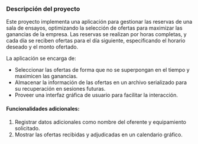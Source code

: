 ### Descripción del proyecto

Este proyecto implementa una aplicación para gestionar las reservas de una sala de ensayos, optimizando la selección de ofertas para maximizar las ganancias de la empresa. Las reservas se realizan por horas completas, y cada día se reciben ofertas para el día siguiente, especificando el horario deseado y el monto ofertado. 

La aplicación se encarga de:
- Seleccionar las ofertas de forma que no se superpongan en el tiempo y maximicen las ganancias.
- Almacenar la información de las ofertas en un archivo serializado para su recuperación en sesiones futuras.
- Proveer una interfaz gráfica de usuario para facilitar la interacción.

#### Funcionalidades adicionales:
1. Registrar datos adicionales como nombre del oferente y equipamiento solicitado.
2. Mostrar las ofertas recibidas y adjudicadas en un calendario gráfico.
